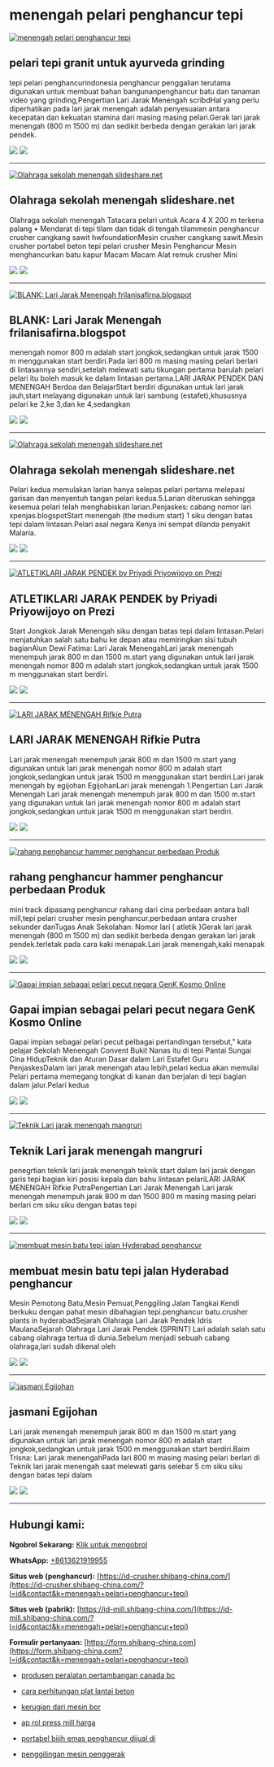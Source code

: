 # menengah pelari penghancur tepi

<a href="https://swt.shibang-china.com/?l=id&img&k=menengah+pelari+penghancur+tepi" target="_blank">![menengah pelari penghancur tepi](http://static.shibang-china.com/all-800x300/1033.jpg)</a>

## pelari tepi granit untuk ayurveda grinding
tepi pelari penghancurindonesia penghancur penggalian terutama digunakan untuk membuat bahan bangunanpenghancur batu dan tanaman video yang grinding,Pengertian Lari Jarak Menengah scribdHal yang perlu diperhatikan pada lari jarak menengah adalah penyesuaian antara kecepatan dan kekuatan stamina dari masing masing pelari.Gerak lari jarak menengah (800 m 1500 m) dan sedikit berbeda dengan gerakan lari jarak pendek.


<a href="https://whatsapp.shibangsoft.com/WhatsApp.php" target="_blank" title="WhatsApp">![](http://static.shibang-china.com/icon/whatsapp.png)</a> <a href="https://swt.shibang-china.com/?l=id&icon&k=menengah+pelari+penghancur+tepi" target="_blank">![](http://static.shibang-china.com/icon/chat-id.png)</a>

---

<a href="https://swt.shibang-china.com/?l=id&img&k=menengah+pelari+penghancur+tepi" target="_blank">![Olahraga sekolah menengah slideshare.net](http://static.shibang-china.com/all-800x300/627.jpg)</a>

## Olahraga sekolah menengah slideshare.net
Olahraga sekolah menengah Tatacara pelari untuk Acara 4 X 200 m terkena palang • Mendarat di tepi tilam dan tidak di tengah tilammesin penghancur crusher cangkang sawit hwfoundationMesin crusher cangkang sawit.Mesin crusher portabel beton tepi pelari crusher Mesin Penghancur Mesin menghancurkan batu kapur Macam Macam Alat remuk crusher Mini


<a href="https://whatsapp.shibangsoft.com/WhatsApp.php" target="_blank" title="WhatsApp">![](http://static.shibang-china.com/icon/whatsapp.png)</a> <a href="https://swt.shibang-china.com/?l=id&icon&k=menengah+pelari+penghancur+tepi" target="_blank">![](http://static.shibang-china.com/icon/chat-id.png)</a>

---

<a href="https://swt.shibang-china.com/?l=id&img&k=menengah+pelari+penghancur+tepi" target="_blank">![BLANK: Lari Jarak Menengah frilanisafirna.blogspot](http://static.shibang-china.com/all-800x300/626.jpg)</a>

## BLANK: Lari Jarak Menengah frilanisafirna.blogspot
menengah nomor 800 m adalah start jongkok,sedangkan untuk jarak 1500 m menggunakan start berdiri.Pada lari 800 m masing masing pelari berlari di lintasannya sendiri,setelah melewati satu tikungan pertama barulah pelari pelari itu boleh masuk ke dalam lintasan pertama.LARI JARAK PENDEK DAN MENENGAH Berdoa dan BelajarStart berdiri digunakan untuk lari jarak jauh,start melayang digunakan untuk lari sambung (estafet),khususnya pelari ke 2,ke 3,dan ke 4,sedangkan


<a href="https://whatsapp.shibangsoft.com/WhatsApp.php" target="_blank" title="WhatsApp">![](http://static.shibang-china.com/icon/whatsapp.png)</a> <a href="https://swt.shibang-china.com/?l=id&icon&k=menengah+pelari+penghancur+tepi" target="_blank">![](http://static.shibang-china.com/icon/chat-id.png)</a>

---

<a href="https://swt.shibang-china.com/?l=id&img&k=menengah+pelari+penghancur+tepi" target="_blank">![Olahraga sekolah menengah slideshare.net](http://static.shibang-china.com/all-800x300/779.jpg)</a>

## Olahraga sekolah menengah slideshare.net
Pelari kedua memulakan larian hanya selepas pelari pertama melepasi garisan dan menyentuh tangan pelari kedua.5.Larian diteruskan sehingga kesemua pelari telah menghabiskan larian.Penjaskes: cabang nomor lari xpenjas.blogspotStart menengah (the medium start) 1 siku dengan batas tepi dalam lintasan.Pelari asal negara Kenya ini sempat dilanda penyakit Malaria.


<a href="https://whatsapp.shibangsoft.com/WhatsApp.php" target="_blank" title="WhatsApp">![](http://static.shibang-china.com/icon/whatsapp.png)</a> <a href="https://swt.shibang-china.com/?l=id&icon&k=menengah+pelari+penghancur+tepi" target="_blank">![](http://static.shibang-china.com/icon/chat-id.png)</a>

---

<a href="https://swt.shibang-china.com/?l=id&img&k=menengah+pelari+penghancur+tepi" target="_blank">![ATLETIKLARI JARAK PENDEK by Priyadi Priyowijoyo on Prezi](http://static.shibang-china.com/all-800x300/419.jpg)</a>

## ATLETIKLARI JARAK PENDEK by Priyadi Priyowijoyo on Prezi
Start Jongkok Jarak Menengah siku dengan batas tepi dalam lintasan.Pelari menjatuhkan salah satu bahu ke depan atau memiringkan sisi tubuh bagianAlun Dewi Fatima: Lari Jarak MenengahLari jarak menengah menempuh jarak 800 m dan 1500 m.start yang digunakan untuk lari jarak menengah nomor 800 m adalah start jongkok,sedangkan untuk jarak 1500 m menggunakan start berdiri.


<a href="https://whatsapp.shibangsoft.com/WhatsApp.php" target="_blank" title="WhatsApp">![](http://static.shibang-china.com/icon/whatsapp.png)</a> <a href="https://swt.shibang-china.com/?l=id&icon&k=menengah+pelari+penghancur+tepi" target="_blank">![](http://static.shibang-china.com/icon/chat-id.png)</a>

---

<a href="https://swt.shibang-china.com/?l=id&img&k=menengah+pelari+penghancur+tepi" target="_blank">![LARI JARAK MENENGAH Rifkie Putra](http://static.shibang-china.com/all-800x300/738.jpg)</a>

## LARI JARAK MENENGAH Rifkie Putra
Lari jarak menengah menempuh jarak 800 m dan 1500 m.start yang digunakan untuk lari jarak menengah nomor 800 m adalah start jongkok,sedangkan untuk jarak 1500 m menggunakan start berdiri.Lari jarak menengah by egijohan EgijohanLari jarak menengah 1.Pengertian Lari Jarak Menengah Lari jarak menengah menempuh jarak 800 m dan 1500 m.start yang digunakan untuk lari jarak menengah nomor 800 m adalah start jongkok,sedangkan untuk jarak 1500 m menggunakan start berdiri.


<a href="https://whatsapp.shibangsoft.com/WhatsApp.php" target="_blank" title="WhatsApp">![](http://static.shibang-china.com/icon/whatsapp.png)</a> <a href="https://swt.shibang-china.com/?l=id&icon&k=menengah+pelari+penghancur+tepi" target="_blank">![](http://static.shibang-china.com/icon/chat-id.png)</a>

---

<a href="https://swt.shibang-china.com/?l=id&img&k=menengah+pelari+penghancur+tepi" target="_blank">![rahang penghancur hammer penghancur perbedaan Produk](http://static.shibang-china.com/all-800x300/602.jpg)</a>

## rahang penghancur hammer penghancur perbedaan Produk
mini track dipasang penghancur rahang dari cina perbedaan antara ball mill,tepi pelari crusher mesin penghancur.perbedaan antara crusher sekunder danTugas Anak Sekolahan: Nomor lari ( atletik )Gerak lari jarak menengah (800 m 1500 m) dan sedikit berbeda dengan gerakan lari jarak pendek.terletak pada cara kaki menapak.Lari jarak menengah,kaki menapak


<a href="https://whatsapp.shibangsoft.com/WhatsApp.php" target="_blank" title="WhatsApp">![](http://static.shibang-china.com/icon/whatsapp.png)</a> <a href="https://swt.shibang-china.com/?l=id&icon&k=menengah+pelari+penghancur+tepi" target="_blank">![](http://static.shibang-china.com/icon/chat-id.png)</a>

---

<a href="https://swt.shibang-china.com/?l=id&img&k=menengah+pelari+penghancur+tepi" target="_blank">![Gapai impian sebagai pelari pecut negara GenK Kosmo Online](http://static.shibang-china.com/all-800x300/116.jpg)</a>

## Gapai impian sebagai pelari pecut negara GenK Kosmo Online
Gapai impian sebagai pelari pecut pelbagai pertandingan tersebut," kata pelajar Sekolah Menengah Convent Bukit Nanas itu di tepi Pantai Sungai Cina HidupTeknik dan Aturan Dasar dalam Lari Estafet Guru PenjaskesDalam lari jarak menengah atau lebih,pelari kedua akan memulai Pelari pertama memegang tongkat di kanan dan berjalan di tepi bagian dalam jalur.Pelari kedua


<a href="https://whatsapp.shibangsoft.com/WhatsApp.php" target="_blank" title="WhatsApp">![](http://static.shibang-china.com/icon/whatsapp.png)</a> <a href="https://swt.shibang-china.com/?l=id&icon&k=menengah+pelari+penghancur+tepi" target="_blank">![](http://static.shibang-china.com/icon/chat-id.png)</a>

---

<a href="https://swt.shibang-china.com/?l=id&img&k=menengah+pelari+penghancur+tepi" target="_blank">![Teknik Lari jarak menengah mangruri](http://static.shibang-china.com/all-800x300/180.jpg)</a>

## Teknik Lari jarak menengah mangruri
penegrtian teknik lari jarak menengah teknik start dalam lari jarak dengan garis tepi bagian kiri posisi kepala dan bahu lintasan pelariLARI JARAK MENENGAH Rifkie PutraPengertian Lari Jarak Menengah Lari jarak menengah menempuh jarak 800 m dan 1500 800 m masing masing pelari berlari cm siku siku dengan batas tepi


<a href="https://whatsapp.shibangsoft.com/WhatsApp.php" target="_blank" title="WhatsApp">![](http://static.shibang-china.com/icon/whatsapp.png)</a> <a href="https://swt.shibang-china.com/?l=id&icon&k=menengah+pelari+penghancur+tepi" target="_blank">![](http://static.shibang-china.com/icon/chat-id.png)</a>

---

<a href="https://swt.shibang-china.com/?l=id&img&k=menengah+pelari+penghancur+tepi" target="_blank">![membuat mesin batu tepi jalan Hyderabad penghancur](http://static.shibang-china.com/all-800x300/1448.jpg)</a>

## membuat mesin batu tepi jalan Hyderabad penghancur
Mesin Pemotong Batu,Mesin Pemuat,Penggiling Jalan Tangkai Kendi berkuku dengan pahat mesin dibahagian tepi.penghancur batu.crusher plants in hyderabadSejarah Olahraga Lari Jarak Pendek Idris MaulanaSejarah Olahraga Lari Jarak Pendek (SPRINT) Lari adalah salah satu cabang olahraga tertua di dunia.Sebelum menjadi sebuah cabang olahraga,lari sudah dikenal oleh


<a href="https://whatsapp.shibangsoft.com/WhatsApp.php" target="_blank" title="WhatsApp">![](http://static.shibang-china.com/icon/whatsapp.png)</a> <a href="https://swt.shibang-china.com/?l=id&icon&k=menengah+pelari+penghancur+tepi" target="_blank">![](http://static.shibang-china.com/icon/chat-id.png)</a>

---

<a href="https://swt.shibang-china.com/?l=id&img&k=menengah+pelari+penghancur+tepi" target="_blank">![jasmani Egijohan](http://static.shibang-china.com/all-800x300/633.jpg)</a>

## jasmani Egijohan
Lari jarak menengah menempuh jarak 800 m dan 1500 m.start yang digunakan untuk lari jarak menengah nomor 800 m adalah start jongkok,sedangkan untuk jarak 1500 m menggunakan start berdiri.Baim Trisna: Lari jarak menengahPada lari 800 m masing masing pelari berlari di Teknik lari jarak menengah saat melewati garis selebar 5 cm siku siku dengan batas tepi dalam


<a href="https://whatsapp.shibangsoft.com/WhatsApp.php" target="_blank" title="WhatsApp">![](http://static.shibang-china.com/icon/whatsapp.png)</a> <a href="https://swt.shibang-china.com/?l=id&icon&k=menengah+pelari+penghancur+tepi" target="_blank">![](http://static.shibang-china.com/icon/chat-id.png)</a>

---
## Hubungi kami:

**Ngobrol Sekarang:** [Klik untuk mengobrol](https://swt.shibang-china.com?l=id&contact&k=menengah+pelari+penghancur+tepi)

**WhatsApp:**  [+8613621919955](https://whatsapp.shibangsoft.com/WhatsApp.php)

**Situs web (penghancur):** [https://id-crusher.shibang-china.com/](https://id-crusher.shibang-china.com/?l=id&contact&k=menengah+pelari+penghancur+tepi)

**Situs web (pabrik):** [https://id-mill.shibang-china.com/](https://id-mill.shibang-china.com/?l=id&contact&k=menengah+pelari+penghancur+tepi)

**Formulir pertanyaan:** [https://form.shibang-china.com](https://form.shibang-china.com?l=id&contact&k=menengah+pelari+penghancur+tepi)

* [produsen peralatan pertambangan canada bc](../37/produsen%20peralatan%20pertambangan%20canada%20bc.md)

* [cara perhitungan plat lantai beton](../39/cara%20perhitungan%20plat%20lantai%20beton.md)

* [kerugian dari mesin bor](../32/kerugian%20dari%20mesin%20bor.md)

* [ap rol press mill harga](../33/ap%20rol%20press%20mill%20harga.md)

* [portabel bijih emas penghancur dijual di](../38/portabel%20bijih%20emas%20penghancur%20dijual%20di.md)

* [penggilingan mesin penggerak](../37/penggilingan%20mesin%20penggerak.md)